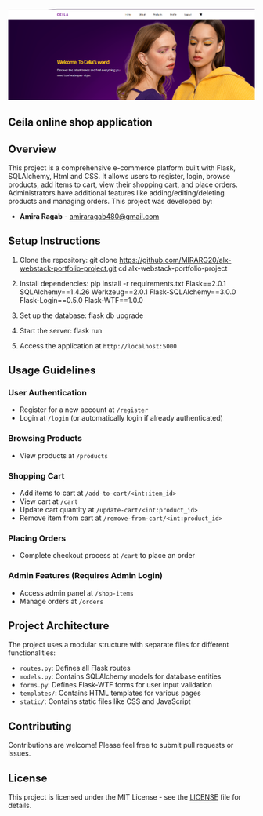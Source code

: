 ![Project Header Image](project/static/images/README.PNG)
## Ceila online shop application
## Overview

This project is a comprehensive e-commerce platform built with Flask, SQLAlchemy, Html and CSS. It allows users to register, login, browse products, add items to cart, view their shopping cart, and place orders. Administrators have additional features like adding/editing/deleting products and managing orders.
This project was developed by:
- **Amira Ragab** - [amiraragab480@gmail.com](mailto:amiraragab480@gmail.com)

## Setup Instructions

1. Clone the repository:
   git clone https://github.com/MIRARG20/alx-webstack-portfolio-project.git cd alx-webstack-portfolio-project

2. Install dependencies:
    pip install -r requirements.txt
    Flask==2.0.1
    SQLAlchemy==1.4.26
    Werkzeug==2.0.1
    Flask-SQLAlchemy==3.0.0
    Flask-Login==0.5.0
    Flask-WTF==1.0.0

3. Set up the database:
   flask db upgrade

4. Start the server:
   flask run

5. Access the application at `http://localhost:5000`

## Usage Guidelines

### User Authentication

- Register for a new account at `/register`
- Login at `/login` (or automatically login if already authenticated)

### Browsing Products

- View products at `/products`

### Shopping Cart

- Add items to cart at `/add-to-cart/<int:item_id>`
- View cart at `/cart`
- Update cart quantity at `/update-cart/<int:product_id>`
- Remove item from cart at `/remove-from-cart/<int:product_id>`

### Placing Orders

- Complete checkout process at `/cart` to place an order

### Admin Features (Requires Admin Login)

- Access admin panel at `/shop-items`
- Manage orders at `/orders`

## Project Architecture

The project uses a modular structure with separate files for different functionalities:

- `routes.py`: Defines all Flask routes
- `models.py`: Contains SQLAlchemy models for database entities
- `forms.py`: Defines Flask-WTF forms for user input validation
- `templates/`: Contains HTML templates for various pages
- `static/`: Contains static files like CSS and JavaScript

## Contributing

Contributions are welcome! Please feel free to submit pull requests or issues.

## License

This project is licensed under the MIT License - see the [LICENSE](LICENSE) file for details.
